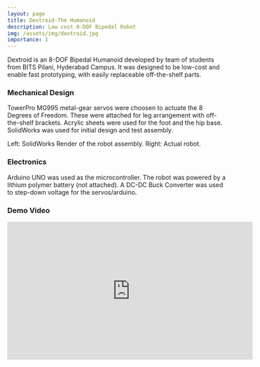 ```yaml
---
layout: page
title: Dextroid-The Humanoid
description: Low cost 8-DOF Bipedal Robot
img: /assets/img/dextroid.jpg
importance: 1
---
```


Dextroid is an 8-DOF Bipedal Humanoid developed by team of students from BITS Pilani, Hyderabad Campus. It was designed to be low-cost and enable fast prototyping, with easily replaceable off-the-shelf parts.

### Mechanical Design

TowerPro MG995 metal-gear servos were choosen to actuate the 8 Degrees of Freedom. These were attached for leg arrangement with off-the-shelf brackets. Acrylic sheets were used for the foot and the hip base. SolidWorks was used for initial design and test assembly.

<div class="row">
    <div class="col-sm mt-3 mt-md-0">
        <img class="img-fluid rounded z-depth-1" src="{{ '/assets/img/dextroid2.png' | relative_url }}" alt="" title="Dextroid"/>
    </div>
</div>
<div class="caption">
    Left: SolidWorks Render of the robot assembly. Right: Actual robot.
</div>


### Electronics

Arduino UNO was used as the microcontroller. The robot was powered by a lithium polymer battery (not attached). A DC-DC Buck Converter was used to step-down voltage for the servos/arduino.

### Demo Video

<iframe width="560" height="315" src="https://www.youtube.com/embed/JOigEVpNYiw" frameborder="0" allow="accelerometer; autoplay; clipboard-write; encrypted-media; gyroscope; picture-in-picture" allowfullscreen></iframe>